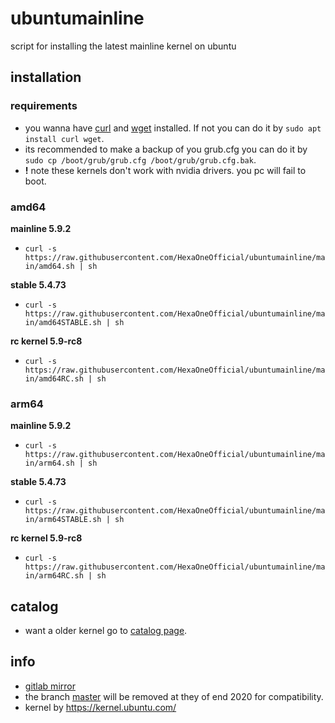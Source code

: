 # ubuntumainline
script for installing the latest mainline kernel on ubuntu 

## installation

### requirements

- you wanna have [curl](https://curl.haxx.se/) and [wget](https://www.gnu.org/software/wget/) installed. If not you can do it by `sudo apt install curl wget`.
- its recommended to make a backup of you grub.cfg you can do it by `sudo cp /boot/grub/grub.cfg /boot/grub/grub.cfg.bak`.
- **!** note these kernels don't work with nvidia drivers. you pc will fail to boot.

### amd64

**mainline 5.9.2**

- `curl -s https://raw.githubusercontent.com/HexaOneOfficial/ubuntumainline/main/amd64.sh | sh`

**stable 5.4.73**

- `curl -s https://raw.githubusercontent.com/HexaOneOfficial/ubuntumainline/main/amd64STABLE.sh | sh`

**rc kernel 5.9-rc8**

- `curl -s https://raw.githubusercontent.com/HexaOneOfficial/ubuntumainline/main/amd64RC.sh | sh`

### arm64

**mainline 5.9.2**

- `curl -s https://raw.githubusercontent.com/HexaOneOfficial/ubuntumainline/main/arm64.sh | sh`

**stable 5.4.73**

- `curl -s https://raw.githubusercontent.com/HexaOneOfficial/ubuntumainline/main/arm64STABLE.sh | sh`

**rc kernel 5.9-rc8**

- `curl -s https://raw.githubusercontent.com/HexaOneOfficial/ubuntumainline/main/arm64RC.sh | sh`

## catalog

- want a older kernel go to [catalog page](catalog/README.md).

## info

- [gitlab mirror](https://gitlab.com/HexaOneOfficial/ubuntumainline)
- the branch [master](https://github.com/HexaOneOfficial/ubuntumainline/tree/master) will be removed at they of end 2020 for compatibility.
- kernel by https://kernel.ubuntu.com/
